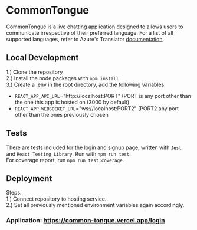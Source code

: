 # CommonTongue
CommonTongue is a live chatting application designed to allows users to communicate irrespective of their preferred language. For a list of all supported languages, refer to Azure's Translator [documentation](https://docs.microsoft.com/en-us/azure/cognitive-services/translator/language-support).

## Local Development
1.) Clone the repository\
2.) Install the node packages with `npm install`\
3.) Create a .env in the root directory, add the following variables:
- `REACT_APP_API_URL`="http://localhost:PORT" (PORT is any port other than the one this app is hosted on (3000 by default)
- `REACT_APP_WEBSOCKET_URL`="ws://localhost:PORT2" (PORT2 any port other than the ones previously chosen

## Tests
There are tests included for the login and signup page, written with `Jest` and `React Testing Library`. Run with `npm run test`.\
For coverage report, run `npm run test:coverage`.

## Deployment
Steps:\
1.) Connect repository to hosting service.\
2.) Set all previously mentioned environment variables again accordingly.

### Application: https://common-tongue.vercel.app/login
